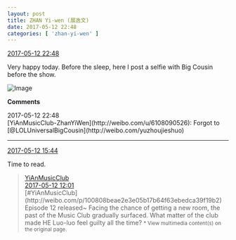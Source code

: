 ```yaml
---
layout: post
title: ZHAN Yi-wen (展逸文)
date: 2017-05-12 22:48
categories: [ 'zhan-yi-wen' ]
---
```


<div class="weibo-info">
  <a href="http://weibo.com/6108090526/F2OFVrVO8">2017-05-12 22:48</a>
</div>

Very happy today. Before the sleep, here I post a selfie with Big Cousin before the show.

<!-- more -->

![Image](http://wx3.sinaimg.cn/mw690/006FmVn8ly1ffiyrhe6e3j30k00zkafj.jpg)

**Comments**

<div class="weibo-info">2017-05-12 22:48</div>
[YiAnMusicClub-ZhanYiWen](http://weibo.com/u/6108090526): Forgot to [@LOLUniversalBigCousin](http://weibo.com/yuzhoujieshuo)

---

<div class="weibo-info">
  <a href="http://weibo.com/6108090526/F2LTJCjNn">2017-05-12 15:44</a>
</div>

Time to read.

> <div class="weibo-post-name">
>   <a href="http://weibo.com/u/6094546964">YiAnMusicClub</a>
> </div>
> <div class="weibo-info">
>   <a href="http://weibo.com/6094546964/F2Kr7sKDg">2017-05-12 12:01</a>
> </div>
> [#YiAnMusicClub](http://weibo.com/p/100808beae2e3e05b17b64f63ebedca39f19b2) Episode 12 released~ Facing the chance of getting a new room, the past of the Music Club gradually surfaced. What matter of the club made HE Luo-luo feel guilty all the time?  
> <small>* View multimedia content(s) on the original page.</small>
